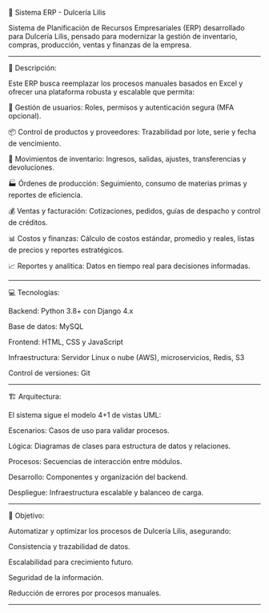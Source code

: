 🍬 Sistema ERP - Dulcería Lilis

Sistema de Planificación de Recursos Empresariales (ERP) desarrollado para Dulcería Lilis, pensado para modernizar la gestión de inventario, compras, producción, ventas y finanzas de la empresa.

___________________________________________________________________________________________________________________________________________

🚀 Descripción:

Este ERP busca reemplazar los procesos manuales basados en Excel y ofrecer una plataforma robusta y escalable que permita:

🔑 Gestión de usuarios: Roles, permisos y autenticación segura (MFA opcional).

📦 Control de productos y proveedores: Trazabilidad por lote, serie y fecha de vencimiento.

🔄 Movimientos de inventario: Ingresos, salidas, ajustes, transferencias y devoluciones.

🏭 Órdenes de producción: Seguimiento, consumo de materias primas y reportes de eficiencia.

💰 Ventas y facturación: Cotizaciones, pedidos, guías de despacho y control de créditos.

📊 Costos y finanzas: Cálculo de costos estándar, promedio y reales, listas de precios y reportes estratégicos.

📈 Reportes y analítica: Datos en tiempo real para decisiones informadas.

___________________________________________________________________________________________________________________________________________

💻 Tecnologías:

Backend: Python 3.8+ con Django 4.x

Base de datos: MySQL

Frontend: HTML, CSS y JavaScript

Infraestructura: Servidor Linux o nube (AWS), microservicios, Redis, S3

Control de versiones: Git

___________________________________________________________________________________________________________________________________________

🏗 Arquitectura:

El sistema sigue el modelo 4+1 de vistas UML:

Escenarios: Casos de uso para validar procesos.

Lógica: Diagramas de clases para estructura de datos y relaciones.

Procesos: Secuencias de interacción entre módulos.

Desarrollo: Componentes y organización del backend.

Despliegue: Infraestructura escalable y balanceo de carga.

___________________________________________________________________________________________________________________________________________

🎯 Objetivo:

Automatizar y optimizar los procesos de Dulcería Lilis, asegurando:

Consistencia y trazabilidad de datos.

Escalabilidad para crecimiento futuro.

Seguridad de la información.

Reducción de errores por procesos manuales.

___________________________________________________________________________________________________________________________________________
